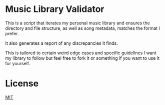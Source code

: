 # Music Library Validator
This is a script that iterates my personal music library and ensures the directory and file structure, as well as song metadata, matches the format I prefer.

It also generates a report of any discrepancies it finds.

This is tailored to certain weird edge cases and specific guidelines I want my library to follow but feel free to fork it or something if you want to use it for yourself.

# License
[MIT](https://github.com/duckdotapk/music-library-validator/blob/master/LICENSE.md)